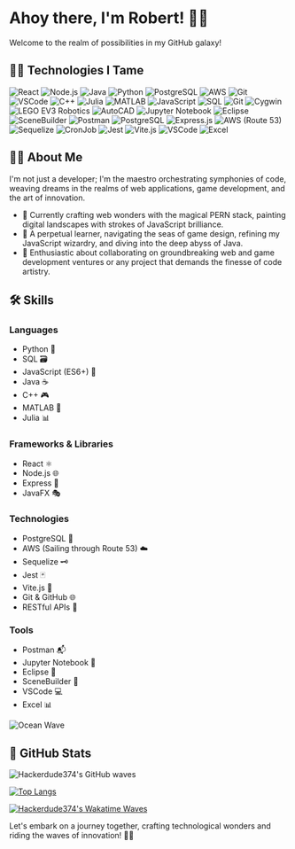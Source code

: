 # Ahoy there, I'm Robert! 🌊🐾

Welcome to the realm of possibilities in my GitHub galaxy!
## 👨‍💻 Technologies I Tame

![React](https://img.icons8.com/color/48/000000/react-native.png) ![Node.js](https://img.icons8.com/color/48/000000/nodejs.png) ![Java](https://img.icons8.com/color/48/000000/java-coffee-cup-logo.png) ![Python](https://img.icons8.com/color/48/000000/python.png) ![PostgreSQL](https://img.icons8.com/color/48/000000/postgreesql.png) ![AWS](https://img.icons8.com/color/48/000000/amazon-web-services.png) ![Git](https://img.icons8.com/color/48/000000/git.png) ![VSCode](https://img.icons8.com/color/48/000000/visual-studio-code-2019.png) ![C++](https://img.icons8.com/color/48/000000/c-plus-plus-logo.png) ![Julia](https://img.icons8.com/color/48/000000/julia-programming-language.png) ![MATLAB](https://img.icons8.com/color/48/000000/matlab.png) ![JavaScript](https://img.icons8.com/color/48/000000/javascript.png) ![SQL](https://img.icons8.com/color/48/000000/sql.png) ![Git](https://img.icons8.com/color/48/000000/git.png) ![Cygwin](https://img.icons8.com/color/48/000000/console.png) ![LEGO EV3 Robotics](https://img.icons8.com/color/48/000000/lego.png) ![AutoCAD](https://img.icons8.com/color/48/000000/autodesk-autocad.png) ![Jupyter Notebook](https://img.icons8.com/color/48/000000/jupyter.png) ![Eclipse](https://img.icons8.com/color/48/000000/eclipse-ide.png) ![SceneBuilder](https://img.icons8.com/color/48/000000/crowd.png) ![Postman](https://img.icons8.com/color/48/000000/postman-api.png) ![PostgreSQL](https://img.icons8.com/color/48/000000/postgreesql.png) ![Express.js](https://img.icons8.com/color/48/000000/express.png) ![AWS (Route 53)](https://img.icons8.com/color/48/000000/amazon-web-services.png) ![Sequelize](https://img.icons8.com/color/48/000000/database-restore.png) ![CronJob](https://img.icons8.com/color/48/000000/time.png) ![Jest](https://img.icons8.com/color/48/000000/javascript-test-framework.png) ![Vite.js](https://img.icons8.com/color/48/000000/castle.png) ![VSCode](https://img.icons8.com/color/48/000000/visual-studio-code-2019.png) ![Excel](https://img.icons8.com/color/48/000000/ms-excel.png)


## 👨‍💻 About Me
I'm not just a developer; I'm the maestro orchestrating symphonies of code, weaving dreams in the realms of web applications, game development, and the art of innovation.

- 🔭 Currently crafting web wonders with the magical PERN stack, painting digital landscapes with strokes of JavaScript brilliance.
- 🌱 A perpetual learner, navigating the seas of game design, refining my JavaScript wizardry, and diving into the deep abyss of Java.
- 👯 Enthusiastic about collaborating on groundbreaking web and game development ventures or any project that demands the finesse of code artistry.

## 🛠️ Skills

### Languages
- Python 🐍
- SQL 🗃️
- JavaScript (ES6+) 🚀
- Java ☕
- C++ 🎮
- MATLAB 🧮
- Julia 📊

### Frameworks & Libraries
- React ⚛️
- Node.js 🌐
- Express 🚄
- JavaFX 🎭

### Technologies
- PostgreSQL 🐘
- AWS (Sailing through Route 53) ☁️
- Sequelize 🗝️
- Jest 🃏
- Vite.js 🏰
- Git & GitHub 🌐
- RESTful APIs 🔄

### Tools
- Postman 📬
- Jupyter Notebook 📓
- Eclipse 🌙
- SceneBuilder 🎨
- VSCode 💻
- Excel 📊

![Ocean Wave](https://media.giphy.com/media/3o7aDczhqp1v7AmHyU/giphy.gif) <!-- Replace this URL with your wave GIF -->

## 🌊 GitHub Stats

![Hackerdude374's GitHub waves](https://github-readme-stats.vercel.app/api?username=Hackerdude374&show_icons=true&theme=radical)

[![Top Langs](https://github-readme-stats.vercel.app/api/top-langs/?username=Hackerdude374&layout=compact&theme=radical)](https://github.com/Hackerdude374/github-readme-stats)

[![Hackerdude374's Wakatime Waves](https://github-readme-stats.vercel.app/api/wakatime?username=Hackerdude374&layout=compact&theme=radical)](https://github.com/Hackerdude374/github-readme-stats)

Let's embark on a journey together, crafting technological wonders and riding the waves of innovation! 🚀🌊
